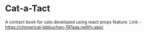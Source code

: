 # Cat-a-Tact
A contact book for cats developed using react props feature.
Link - https://chimerical-lebkuchen-197aaa.netlify.app/
